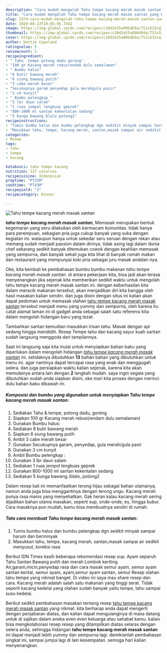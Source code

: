 ```yaml
---
description: "Cara mudah mengolah Tahu tempe kacang merah masak santan yang Enak"
title: "Cara mudah mengolah Tahu tempe kacang merah masak santan yang Enak"
slug: 2374-cara-mudah-mengolah-tahu-tempe-kacang-merah-masak-santan-yang-enak
date: 2020-08-23T19:05:05.744Z
image: https://img-global.cpcdn.com/recipes/c10d2e55a096db9a/751x532cq70/tahu-tempe-kacang-merah-masak-santan-foto-resep-utama.jpg
thumbnail: https://img-global.cpcdn.com/recipes/c10d2e55a096db9a/751x532cq70/tahu-tempe-kacang-merah-masak-santan-foto-resep-utama.jpg
cover: https://img-global.cpcdn.com/recipes/c10d2e55a096db9a/751x532cq70/tahu-tempe-kacang-merah-masak-santan-foto-resep-utama.jpg
author: Hattie Copeland
ratingvalue: 5
reviewcount: 5
recipeingredient:
- " Tahu  tempe potong dadu goreng"
- "100 gr Kacang merah rebusrendam dulu semalaman"
- " Bumbu halus"
- "8 butir bawang merah"
- "6 siung bawang putih"
- "3 cabe merah besar"
- "Secukupnya garam penyedap gula merahgula pasir"
- "3 cm kunyit"
- " Bumbu pelengkap "
- "3 lbr daun salam"
- "1 ruas jempol lengkuas geprek"
- "800-1000 ml santan kekentalan sedang"
- "5 bunga bawang blalo potong2"
recipeinstructions:
- "Tumis bumbu halus dan bumbu pelengkap dgn sedikit minyak sampai harum dan berminyak"
- "Masukkan tahu, tempe, kacang merah, santan,masak sampai air sedikit menyusut, koreksi rasa"
categories:
- Resep
tags:
- tahu
- tempe
- kacang

katakunci: tahu tempe kacang 
nutrition: 127 calories
recipecuisine: Indonesian
preptime: "PT25M"
cooktime: "PT43M"
recipeyield: "2"
recipecategory: Dinner

---
```



![Tahu tempe kacang merah masak santan](https://img-global.cpcdn.com/recipes/c10d2e55a096db9a/751x532cq70/tahu-tempe-kacang-merah-masak-santan-foto-resep-utama.jpg)

<b><i>tahu tempe kacang merah masak santan</i></b>, Memasak merupakan bentuk kegemaran yang seru dilakukan oleh bermacam komunitas. tidak hanya para perempuan, sebagian pria juga cukup banyak yang suka dengan kegiatan ini. walaupun hanya untuk sekedar seru seruan dengan rekan atau memang sudah menjadi passion dalam dirinya. tidak asing lagi dalam dunia chef sekarang sedikit banyak ditemukan cowok dengan keahlian memasak yang sempurna, dan banyak sekali juga kita lihat di banyak rumah makan dan restaurant yang mempunyai koki pria sebagai juru masak andalan nya.

Oke, kita kembali ke pembahasan bumbu bumbu makanan <i>tahu tempe kacang merah masak santan</i>. di antara pekerjaan kita, bisa jadi akan terasa menyenangkan jika sejenak kita memberikan sedikit waktu untuk mengolah tahu tempe kacang merah masak santan ini. dengan keberhasilan kita dalam meracik makanan tersebut, akan menjadikan diri kita bangga oleh hasil masakan kalian sendiri. dan juga disini dengan situs ini kalian akan dapat pedoman untuk memasak olahan <u>tahu tempe kacang merah masak santan</u> tersebut menjadi menu yang yummy dan sempurna, oleh karena itu catat alamat laman ini di gadget anda sebagai salah satu referensi kita dalam mengolah hidangan baru yang lezat.

Tambahkan santan kemudian masukkan irisan tahu. Masak dengan api sedang hingga mendidih. Resep Tempe tahu dan kacang sayur kuah santan sudah langsung menggoda dari tampilannya.


Saat ini langsung saja kita mulai untuk menyiapkan bahan baku yang diperlukan dalam mengolah hidangan <u><i>tahu tempe kacang merah masak santan</i></u> ini. setidaknya dibutuhkan <b>13</b> bahan bahan yang dibutuhkan untuk menu ini. agar nantinya dapat tercapai rasa yang enak dan menggugah selera. dan juga persiapkan waktu kalian sejenak, karena kita akan memulainya antara lain dengan <b>2</b> langkah mudah. saya ingin segala yang dibutuhkan sudah anda siapkan disini, oke mari kita proses dengan merinci dulu bahan baku dibawah ini.

<!--inarticleads1-->

##### Komposisi dan bumbu yang digunakan untuk menyiapkan Tahu tempe kacang merah masak santan:

1. Sediakan  Tahu &amp; tempe, potong dadu, goreng
1. Siapkan 100 gr Kacang merah rebus(rendam dulu semalaman)
1. Gunakan  Bumbu halus:
1. Sediakan 8 butir bawang merah
1. Siapkan 6 siung bawang putih
1. Ambil 3 cabe merah besar
1. Gunakan Secukupnya garam, penyedap, gula merah/gula pasir
1. Gunakan 3 cm kunyit
1. Ambil  Bumbu pelengkap :
1. Gunakan 3 lbr daun salam
1. Sediakan 1 ruas jempol lengkuas geprek
1. Gunakan 800-1000 ml santan kekentalan sedang
1. Sediakan 5 bunga bawang /blalo, potong2


Dalam resep kali ini memanfaatkan terong hijau sebagai bahan utamanya, namun anda juga bisa menggantinya dengan terong ungu. Kacang merah punya rasa manis yang menyehatkan. Gak heran kalau kacang merah sering dijadikan bahan utama masakan, seperti sup, onde-onde, es, hingga bubur. Cara masaknya pun mudah, kamu bisa membuatnya sendiri di rumah. 

<!--inarticleads2-->

##### Tata cara membuat Tahu tempe kacang merah masak santan:

1. Tumis bumbu halus dan bumbu pelengkap dgn sedikit minyak sampai harum dan berminyak
1. Masukkan tahu, tempe, kacang merah, santan,masak sampai air sedikit menyusut, koreksi rasa


Berikut IDN Times kasih beberapa rekomendasi resep sup. Ayam separuh Tahu Santan Bawang putih dan merah Lombok keriting Air,garam,micin,penyedap rasa dan cara masak semur ayam, semur ayam santan kental, semur ayam, ayam,semur ayam santan, semur Resep olahan tahu tempe yang nikmat banget. Di video ini saya mau share resep dan cara. Kacang merah adalah salah satu makanan yang tinggi serat. Tidak seperti kacang kedelai yang olahan sudah banyak yaitu tempe, tahu sampai susu kedelai. 

Berikut sedikit pembahasan masakan tentang resep <u>tahu tempe kacang merah masak santan</u> yang nikmat. kita berharap anda dapat mengerti dengan penjabaran diatas, dan kalian dapat mengulanginya di masa datang untuk di sajikan dalam aneka even even keluarga atau sahabat kamu. kalian bisa mengkolaborasi resep resep yang ditampilkan diatas selaras dengan selera anda, sehingga hidangan <b>tahu tempe kacang merah masak santan</b> ini dapat menjadi lebih yummy dan sempurna lagi. demikianlah pembahasan singkat ini, sampai jumpa lagi di lain kesempatan. semoga hari kalian menyenangkan.
